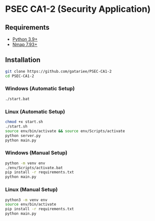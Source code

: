 # PSEC CA1-2 (Security Application)

## Requirements
- [Python 3.9+](https://www.python.org/downloads/)
- [Nmap 7.93+](https://nmap.org/download.html)
## Installation

```bash
git clone https://github.com/gatariee/PSEC-CA1-2
cd PSEC-CA1-2
```

### Windows (Automatic Setup)
```bash
./start.bat
```

### Linux (Automatic Setup)
```bash
chmod +x start.sh
./start.sh
source env/bin/activate && source env/Scripts/activate
python server.py
python main.py
```

### Windows (Manual Setup)
```bash
python -m venv env
./env/Scripts/activate.bat
pip install -r requirements.txt
python main.py
```

### Linux (Manual Setup)
```bash
python3 -m venv env
source env/bin/activate
pip install -r requirements.txt
python main.py
```


